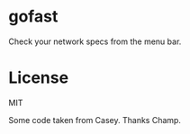 # gofast

Check your network specs from the menu bar.

# License

MIT

Some code taken from Casey. Thanks Champ.